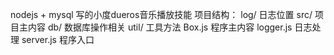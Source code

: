 nodejs + mysql 写的小度dueros音乐播放技能
项目结构：
    log/ 日志位置
    src/ 项目主内容
        db/ 数据库操作相关
        util/ 工具方法
        Box.js 程序主内容
        logger.js 日志处理
        server.js 程序入口
